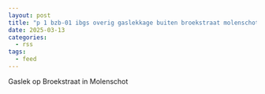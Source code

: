 ```yaml
---
layout: post
title: "p 1 bzb-01 ibgs overig gaslekkage buiten broekstraat molenschot 207092 205332"
date: 2025-03-13
categories: 
  - rss
tags: 
  - feed
---
```


Gaslek op Broekstraat in Molenschot
